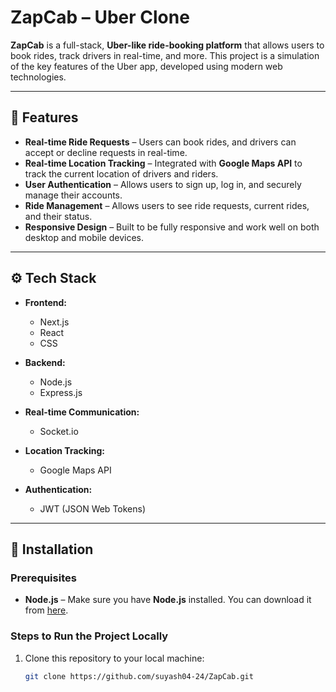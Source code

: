# ZapCab – Uber Clone

**ZapCab** is a full-stack, **Uber-like ride-booking platform** that allows users to book rides, track drivers in real-time, and more. This project is a simulation of the key features of the Uber app, developed using modern web technologies.

---

## 🚀 Features

- **Real-time Ride Requests** – Users can book rides, and drivers can accept or decline requests in real-time.
- **Real-time Location Tracking** – Integrated with **Google Maps API** to track the current location of drivers and riders.
- **User Authentication** – Allows users to sign up, log in, and securely manage their accounts.
- **Ride Management** – Allows users to see ride requests, current rides, and their status.
- **Responsive Design** – Built to be fully responsive and work well on both desktop and mobile devices.

---

## ⚙️ Tech Stack

- **Frontend:**  
  - Next.js  
  - React  
  - CSS

- **Backend:**  
  - Node.js  
  - Express.js  

- **Real-time Communication:**  
  - Socket.io

- **Location Tracking:**  
  - Google Maps API

- **Authentication:**  
  - JWT (JSON Web Tokens)

---

## 🔧 Installation

### Prerequisites

- **Node.js** – Make sure you have **Node.js** installed. You can download it from [here](https://nodejs.org/).

### Steps to Run the Project Locally

1. Clone this repository to your local machine:

   ```bash
   git clone https://github.com/suyash04-24/ZapCab.git
